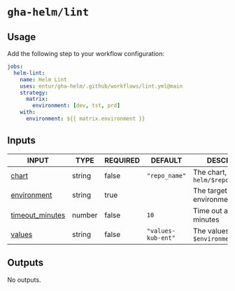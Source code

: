 # `gha-helm/lint`

## Usage

Add the following step to your workflow configuration:

```yml
jobs:
  helm-lint:
    name: Helm Lint
    uses: entur/gha-helm/.github/workflows/lint.yml@main
    strategy:
      matrix:
        environment: [dev, tst, prd]
    with:
      environment: ${{ matrix.environment }}
```

## Inputs

<!-- AUTO-DOC-INPUT:START - Do not remove or modify this section -->

|                                     INPUT                                     |  TYPE  | REQUIRED |      DEFAULT       |                  DESCRIPTION                   |
|-------------------------------------------------------------------------------|--------|----------|--------------------|------------------------------------------------|
|                <a name="input_chart"></a>[chart](#input_chart)                | string |  false   |   `"repo_name"`    | The chart, defaults to `helm/$repository_name` |
|       <a name="input_environment"></a>[environment](#input_environment)       | string |   true   |                    |             The target environment             |
| <a name="input_timeout_minutes"></a>[timeout_minutes](#input_timeout_minutes) | number |  false   |        `10`        |            Time out after x minutes            |
|              <a name="input_values"></a>[values](#input_values)               | string |  false   | `"values-kub-ent"` |  The values file, default `$environment.yaml`  |

<!-- AUTO-DOC-INPUT:END -->

## Outputs

<!-- AUTO-DOC-OUTPUT:START - Do not remove or modify this section -->
No outputs.
<!-- AUTO-DOC-OUTPUT:END -->
